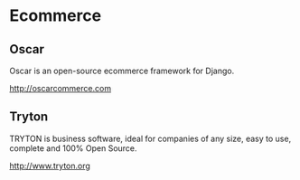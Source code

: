 # Ecommerce

## Oscar

Oscar is an open-source ecommerce framework for Django.

<http://oscarcommerce.com>

## Tryton

TRYTON is business software, ideal for companies of any size, easy to use, complete and 100% Open Source.

<http://www.tryton.org>
